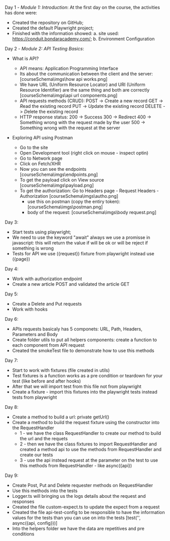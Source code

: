 Day 1 - *Module 1: Introduction*:
At the first day on the course, the activities has done were:
- Created the repository on GitHub;
- Created the default Playwright project;
- Finished with the information showed:
    a. site used: https://conduit.bondaracademy.com/;
    b. Environment Configuration


Day 2 - *Module 2: API Testing Basics*:
- What is API?
    - API means: Application Programming Interface
    - Its about the communication between the client and the server:
        [courseSchema\imgs\how api works.png]
    - We have URL (Uniform Resource Locator) and URI (Uniform Resource Identifier) are the same thing and both are correctly
        [courseSchema\imgs\api url components.png]
    - API requests methods (CRUD):
        POST    -> *C*reate a new record
        GET     -> *R*ead the existing record
        PUT     -> *U*pdate the existing record
        DELETE  -> *D*elete the existing record
    - HTTP response status:
        200 -> Success
        300 -> Redirect
        400 -> Something wrong with the request made by the user
        500 -> Something wrong with the request at the server


- Exploring API using Postman
    - Go to the site
    - Open Development tool (right click on mouse - inspect optin)
    - Go to Network page
    - Click on Fetch/XHR
    - Now you can see the endpoints [courseSchema\imgs\endpoints.png]
    - To get the payload click on View source [courseSchema\imgs\payload.png]
    - To get the authorization: Go to Headers page - Request Headers - Authorization [courseSchema\imgs\autho.png]
        - use this on postman (copy the entiry token): [courseSchema\imgs\postman.png]
        - body of the request: [courseSchema\imgs\body request.png]


Day 3:
- Start tests using playwright;
- We need to use the keyword "await" always we use a promisse in javascript: this will return the value if will be ok or will be reject if something is wrong
- Tests for API we use ({request}) fixture from playwright instead use ({page})


Day 4:
- Work with authorization endpoint
- Create a new article POST and validated the article GET


Day 5:
- Create a Delete and Put requests
- Work with hooks


Day 6:
- APIs requests basicaly has 5 componets: URL, Path, Headers, Parameters and Body
- Create folder utils to put all helpers components: create a function to each component from API request
- Created the smokeTest file to demonstrate how to use this methods


Day 7:
- Start to work with fixtures (file created in utils)
- Test fixtures is a function works as a pre condition or teardown for your test (like before and after hooks)
- After that we will import test from this file not from playwright
- Create a fixture - import this fixtures into the playwright tests instead tests from playwright


Day 8:
- Create a method to build a url: private getUrl()
- Create a method to build the request fixture using the constructor into the RequestHandler
    - 1 - we have the class RequestHandler to create our method to build the url and the requets
    - 2 - then we have the class fixtures to import RequestHandler and created a method api to use the methods from RequestHandler and create our tests
    - 3 - use the api instead request at the parameter on the test to use this methods from RequestHandler - like async({api})


Day 9:
- Create Post, Put and Delete requester methods on RequestHandler
- Use this methods into the tests
- Logger.ts will bringing us the logs details about the request and responses
- Created the file custom-expect.ts to update the expect from a request
- Created the file api-test-config to be responsible to have the information values for the tests than you can use on into the tests [test('', async({api, config}))]
- Into the helpers folder we have the data are repetitives and pre conditions